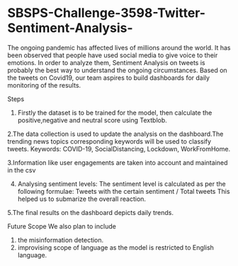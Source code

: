 # SBSPS-Challenge-3598-Twitter-Sentiment-Analysis-
The ongoing pandemic has affected lives of millions around the world. It has been observed that people have used social media to give voice to their emotions. In order to analyze them, Sentiment Analysis on tweets is probably the best way to understand the ongoing circumstances. Based on the tweets on Covid19, our team aspires to build dashboards for daily monitoring of the results.

Steps
1. Firstly the dataset is to be trained for the model, then calculate the positive,negative and neutral score using Textblob.

2.The data collection is used to update the analysis on the dashboard.The trending news topics corresponding keywords will be used to classify tweets. 
Keywords: COVID-19, SocialDistancing, Lockdown, WorkFromHome.

3.Information like user engagements are taken into account and maintained in the csv

4. Analysing sentiment levels: The sentiment level is calculated as per the following formulae:
                Tweets with the certain sentiment / Total tweets
This helped us to submarize the overall reaction.

5.The final results on the dashboard depicts daily trends.
 
Future Scope
We also plan to include 
1. the  misinformation detection.
2. improvising scope of language as the model is restricted to English language.

